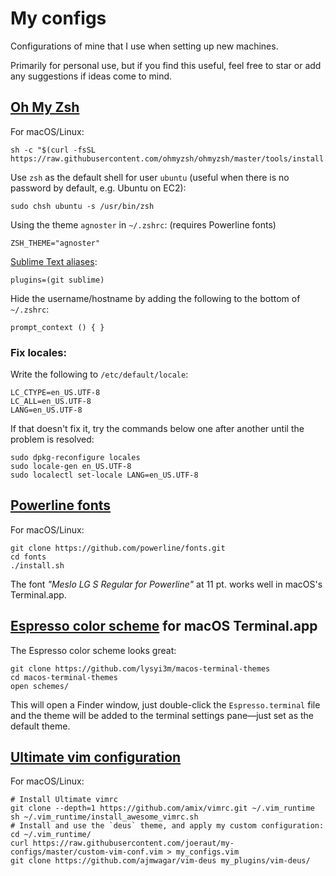 # My configs

Configurations of mine that I use when setting up new machines.

Primarily for personal use, but if you find this useful, feel free to star or add any suggestions if ideas come to mind.


## [Oh My Zsh](https://github.com/ohmyzsh/ohmyzsh)

For macOS/Linux:

```
sh -c "$(curl -fsSL https://raw.githubusercontent.com/ohmyzsh/ohmyzsh/master/tools/install.sh)"
```

Use `zsh` as the default shell for user `ubuntu` (useful when there is no password by default, e.g. Ubuntu on EC2):

```
sudo chsh ubuntu -s /usr/bin/zsh
```

Using the theme `agnoster` in `~/.zshrc`: (requires Powerline fonts)

```
ZSH_THEME="agnoster"
```

[Sublime Text aliases](https://github.com/ohmyzsh/ohmyzsh/tree/master/plugins/sublime):

```
plugins=(git sublime)
```

Hide the username/hostname by adding the following to the bottom of `~/.zshrc`:

```
prompt_context () { }
```

### Fix locales:

Write the following to `/etc/default/locale`:

```
LC_CTYPE=en_US.UTF-8
LC_ALL=en_US.UTF-8
LANG=en_US.UTF-8
```

If that doesn't fix it, try the commands below one after another until the problem is resolved:

```
sudo dpkg-reconfigure locales
sudo locale-gen en_US.UTF-8
sudo localectl set-locale LANG=en_US.UTF-8
```

## [Powerline fonts](https://github.com/powerline/fonts)

For macOS/Linux:

```
git clone https://github.com/powerline/fonts.git
cd fonts
./install.sh
```

The font *"Meslo LG S Regular for Powerline"* at 11 pt. works well in macOS's Terminal.app.

## [Espresso color scheme](https://github.com/lysyi3m/macos-terminal-themes) for macOS Terminal.app

The Espresso color scheme looks great:

```
git clone https://github.com/lysyi3m/macos-terminal-themes
cd macos-terminal-themes
open schemes/
```

This will open a Finder window, just double-click the `Espresso.terminal` file and the theme will be added to the terminal settings pane—just set as the default theme.

## [Ultimate vim configuration](https://github.com/amix/vimrc)

For macOS/Linux:

```
# Install Ultimate vimrc
git clone --depth=1 https://github.com/amix/vimrc.git ~/.vim_runtime
sh ~/.vim_runtime/install_awesome_vimrc.sh
# Install and use the `deus` theme, and apply my custom configuration:
cd ~/.vim_runtime/
curl https://raw.githubusercontent.com/joeraut/my-configs/master/custom-vim-conf.vim > my_configs.vim
git clone https://github.com/ajmwagar/vim-deus my_plugins/vim-deus/
```
